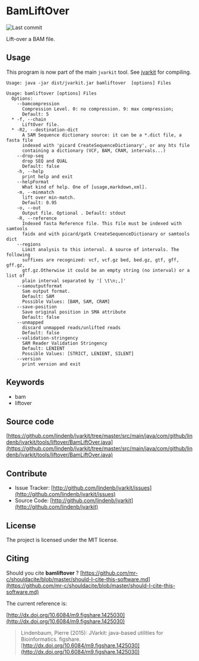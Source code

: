 # BamLiftOver

![Last commit](https://img.shields.io/github/last-commit/lindenb/jvarkit.png)

Lift-over a BAM file.


## Usage


This program is now part of the main `jvarkit` tool. See [jvarkit](JvarkitCentral.md) for compiling.


```
Usage: java -jar dist/jvarkit.jar bamliftover  [options] Files

Usage: bamliftover [options] Files
  Options:
    --bamcompression
      Compression Level. 0: no compression. 9: max compression;
      Default: 5
  * -f, --chain
      LiftOver file.
  * -R2, --destination-dict
      A SAM Sequence dictionary source: it can be a *.dict file, a fasta file 
      indexed with 'picard CreateSequenceDictionary', or any hts file 
      containing a dictionary (VCF, BAM, CRAM, intervals...)
    --drop-seq
      drop SEQ and QUAL
      Default: false
    -h, --help
      print help and exit
    --helpFormat
      What kind of help. One of [usage,markdown,xml].
    -m, --minmatch
      lift over min-match.
      Default: 0.95
    -o, --out
      Output file. Optional . Default: stdout
    -R, --reference
      Indexed fasta Reference file. This file must be indexed with samtools 
      faidx and with picard/gatk CreateSequenceDictionary or samtools dict
    --regions
      Limit analysis to this interval. A source of intervals. The following 
      suffixes are recognized: vcf, vcf.gz bed, bed.gz, gtf, gff, gff.gz, 
      gtf.gz.Otherwise it could be an empty string (no interval) or a list of 
      plain interval separated by '[ \t\n;,]'
    --samoutputformat
      Sam output format.
      Default: SAM
      Possible Values: [BAM, SAM, CRAM]
    --save-position
      Save original position in SMA attribute
      Default: false
    --unmapped
      discard unmapped reads/unlifted reads
      Default: false
    --validation-stringency
      SAM Reader Validation Stringency
      Default: LENIENT
      Possible Values: [STRICT, LENIENT, SILENT]
    --version
      print version and exit

```


## Keywords

 * bam
 * liftover


## Source code 

[https://github.com/lindenb/jvarkit/tree/master/src/main/java/com/github/lindenb/jvarkit/tools/liftover/BamLiftOver.java](https://github.com/lindenb/jvarkit/tree/master/src/main/java/com/github/lindenb/jvarkit/tools/liftover/BamLiftOver.java)


## Contribute

- Issue Tracker: [http://github.com/lindenb/jvarkit/issues](http://github.com/lindenb/jvarkit/issues)
- Source Code: [http://github.com/lindenb/jvarkit](http://github.com/lindenb/jvarkit)

## License

The project is licensed under the MIT license.

## Citing

Should you cite **bamliftover** ? [https://github.com/mr-c/shouldacite/blob/master/should-I-cite-this-software.md](https://github.com/mr-c/shouldacite/blob/master/should-I-cite-this-software.md)

The current reference is:

[http://dx.doi.org/10.6084/m9.figshare.1425030](http://dx.doi.org/10.6084/m9.figshare.1425030)

> Lindenbaum, Pierre (2015): JVarkit: java-based utilities for Bioinformatics. figshare.
> [http://dx.doi.org/10.6084/m9.figshare.1425030](http://dx.doi.org/10.6084/m9.figshare.1425030)





